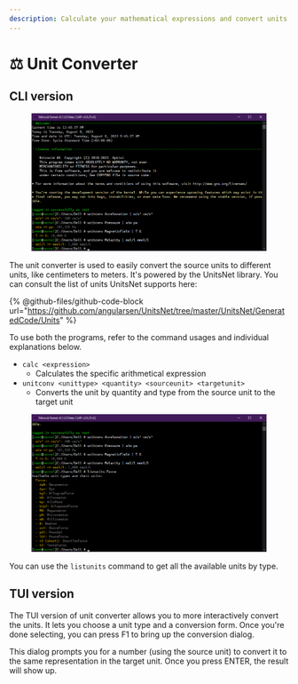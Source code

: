 ```yaml
---
description: Calculate your mathematical expressions and convert units
---
```


# ⚖ Unit Converter

## CLI version

<figure><img src="../../../.gitbook/assets/image (39).png" alt=""><figcaption></figcaption></figure>

The unit converter is used to easily convert the source units to different units, like centimeters to meters. It's powered by the UnitsNet library. You can consult the list of units UnitsNet supports here:

{% @github-files/github-code-block url="https://github.com/angularsen/UnitsNet/tree/master/UnitsNet/GeneratedCode/Units" %}

To use both the programs, refer to the command usages and individual explanations below.

* `calc <expression>`
  * Calculates the specific arithmetical expression
* `unitconv <unittype> <quantity> <sourceunit> <targetunit>`
  * Converts the unit by quantity and type from the source unit to the target unit

<figure><img src="../../../.gitbook/assets/image (40).png" alt=""><figcaption></figcaption></figure>

You can use the `listunits` command to get all the available units by type.

## TUI version

The TUI version of unit converter allows you to more interactively convert the units. It lets you choose a unit type and a conversion form. Once you're done selecting, you can press F1 to bring up the conversion dialog.

This dialog prompts you for a number (using the source unit) to convert it to the same representation in the target unit. Once you press ENTER, the result will show up.
